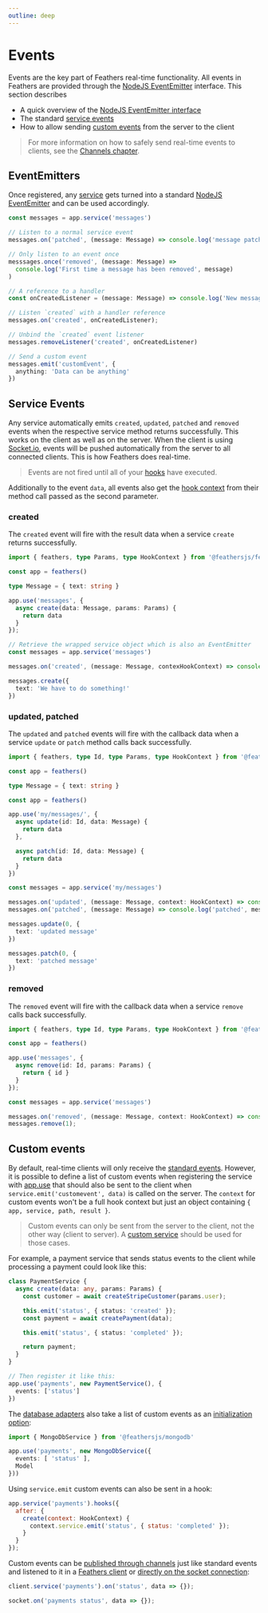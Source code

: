 ```yaml
---
outline: deep
---
```


# Events

Events are the key part of Feathers real-time functionality. All events in Feathers are provided through the [NodeJS EventEmitter](https://nodejs.org/api/events.html) interface. This section describes

- A quick overview of the [NodeJS EventEmitter interface](#eventemitters)
- The standard [service events](#service-events)
- How to allow sending [custom events](#custom-events) from the server to the client

<BlockQuote type="warning" label="Important">

For more information on how to safely send real-time events to clients, see the [Channels chapter](./channels.md).

</BlockQuote>

## EventEmitters

Once registered, any [service](./services.md) gets turned into a standard [NodeJS EventEmitter](https://nodejs.org/api/events.html) and can be used accordingly.

```ts
const messages = app.service('messages')

// Listen to a normal service event
messages.on('patched', (message: Message) => console.log('message patched', message))

// Only listen to an event once
messsages.once('removed', (message: Message) =>
  console.log('First time a message has been removed', message)
)

// A reference to a handler
const onCreatedListener = (message: Message) => console.log('New message created', message)

// Listen `created` with a handler reference
messages.on('created', onCreatedListener);

// Unbind the `created` event listener
messages.removeListener('created', onCreatedListener)

// Send a custom event
messages.emit('customEvent', {
  anything: 'Data can be anything'
})
```

## Service Events

Any service automatically emits `created`, `updated`, `patched` and `removed` events when the respective service method returns successfully. This works on the client as well as on the server. When the client is using [Socket.io](socketio.md), events will be pushed automatically from the server to all connected clients. This is how Feathers does real-time.

<BlockQuote type="tip">

Events are not fired until all of your [hooks](./hooks.md) have executed.

</BlockQuote>

Additionally to the event `data`, all events also get the [hook context](./hooks.md) from their method call passed as the second parameter.

### created

The `created` event will fire with the result data when a service `create` returns successfully.

```ts
import { feathers, type Params, type HookContext } from '@feathersjs/feathers'

const app = feathers()

type Message = { text: string }

app.use('messages', {
  async create(data: Message, params: Params) {
    return data
  }
});

// Retrieve the wrapped service object which is also an EventEmitter
const messages = app.service('messages')

messages.on('created', (message: Message, contexHookContext) => console.log('created', message))

messages.create({
  text: 'We have to do something!'
})
```

### updated, patched

The `updated` and `patched` events will fire with the callback data when a service `update` or `patch` method calls back successfully.

```ts
import { feathers, type Id, type Params, type HookContext } from '@feathersjs/feathers'

const app = feathers()

type Message = { text: string }

const app = feathers()

app.use('my/messages/', {
  async update(id: Id, data: Message) {
    return data
  },

  async patch(id: Id, data: Message) {
    return data
  }
})

const messages = app.service('my/messages')

messages.on('updated', (message: Message, context: HookContext) => console.log('updated', message))
messages.on('patched', (message: Message) => console.log('patched', message))

messages.update(0, {
  text: 'updated message'
})

messages.patch(0, {
  text: 'patched message'
})
```

### removed

The `removed` event will fire with the callback data when a service `remove` calls back successfully.

```ts
import { feathers, type Id, type Params, type HookContext } from '@feathersjs/feathers'

const app = feathers()

app.use('messages', {
  async remove(id: Id, params: Params) {
    return { id }
  }
});

const messages = app.service('messages')

messages.on('removed', (message: Message, context: HookContext) => console.log('removed', message))
messages.remove(1);
```

## Custom events

By default, real-time clients will only receive the [standard events](#service-events). However, it is possible to define a list of custom events when registering the service with [app.use](./application.md#usepath-service--options) that should also be sent to the client when `service.emit('customevent', data)` is called on the server. The `context` for custom events won't be a full hook context but just an object containing `{ app, service, path, result }`.

<BlockQuote type="warning">

Custom events can only be sent from the server to the client, not the other way (client to server). A [custom service](./services.md) should be used for those cases.

</BlockQuote>

For example, a payment service that sends status events to the client while processing a payment could look like this:

```ts
class PaymentService {
  async create(data: any, params: Params) {
    const customer = await createStripeCustomer(params.user);

    this.emit('status', { status: 'created' });
    const payment = await createPayment(data);

    this.emit('status', { status: 'completed' });

    return payment;
  }
}

// Then register it like this:
app.use('payments', new PaymentService(), {
  events: ['status']
})
```

The [database adapters](./databases/common.md) also take a list of custom events as an [initialization option](./databases/common.md#serviceoptions):

```ts
import { MongoDbService } from '@feathersjs/mongodb'

app.use('payments', new MongoDbService({
  events: [ 'status' ],
  Model
}))
```

Using `service.emit` custom events can also be sent in a hook:

```js
app.service('payments').hooks({
  after: {
    create(context: HookContext) {
      context.service.emit('status', { status: 'completed' });
    }
  }
});
```


Custom events can be [published through channels](./channels.md#publishing) just like standard events and listened to it in a [Feathers client](./client.md) or [directly on the socket connection](./client/socketio.md#listening-to-events):


```js
client.service('payments').on('status', data => {});

socket.on('payments status', data => {});
```

